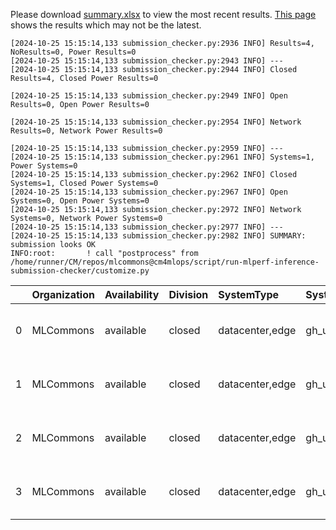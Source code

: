 Please download [summary.xlsx](summary.xlsx) to view the most recent results. [This page](https://docs.google.com/spreadsheets/d/e/2PACX-1vSCu8F7Hwck-AGJ5kWxi2G3xhO5MJoc_igybvsxjCt-2fEEYyf2BIcR0rTXW0eUzg/pubhtml) shows the results which may not be the latest. 
 ```
[2024-10-25 15:15:14,133 submission_checker.py:2936 INFO] Results=4, NoResults=0, Power Results=0
[2024-10-25 15:15:14,133 submission_checker.py:2943 INFO] ---
[2024-10-25 15:15:14,133 submission_checker.py:2944 INFO] Closed Results=4, Closed Power Results=0

[2024-10-25 15:15:14,133 submission_checker.py:2949 INFO] Open Results=0, Open Power Results=0

[2024-10-25 15:15:14,133 submission_checker.py:2954 INFO] Network Results=0, Network Power Results=0

[2024-10-25 15:15:14,133 submission_checker.py:2959 INFO] ---
[2024-10-25 15:15:14,133 submission_checker.py:2961 INFO] Systems=1, Power Systems=0
[2024-10-25 15:15:14,133 submission_checker.py:2962 INFO] Closed Systems=1, Closed Power Systems=0
[2024-10-25 15:15:14,133 submission_checker.py:2967 INFO] Open Systems=0, Open Power Systems=0
[2024-10-25 15:15:14,133 submission_checker.py:2972 INFO] Network Systems=0, Network Power Systems=0
[2024-10-25 15:15:14,133 submission_checker.py:2977 INFO] ---
[2024-10-25 15:15:14,133 submission_checker.py:2982 INFO] SUMMARY: submission looks OK
INFO:root:       ! call "postprocess" from /home/runner/CM/repos/mlcommons@cm4mlops/script/run-mlperf-inference-submission-checker/customize.py

```

|    | Organization   | Availability   | Division   | SystemType      | SystemName    | Platform                                         | Model    | MlperfModel   | Scenario     |       Result | Accuracy    |   number_of_nodes | host_processor_model_name   |   host_processors_per_node |   host_processor_core_count | accelerator_model_name   |   accelerators_per_node | Location                                                                                        | framework   | operating_system                                | notes                             |   compliance |   errors | version   |   inferred | has_power   | Units        | weight_data_types   |
|---:|:---------------|:---------------|:-----------|:----------------|:--------------|:-------------------------------------------------|:---------|:--------------|:-------------|-------------:|:------------|------------------:|:----------------------------|---------------------------:|----------------------------:|:-------------------------|------------------------:|:------------------------------------------------------------------------------------------------|:------------|:------------------------------------------------|:----------------------------------|-------------:|---------:|:----------|-----------:|:------------|:-------------|:--------------------|
|  0 | MLCommons      | available      | closed     | datacenter,edge | gh_ubuntu_x86 | gh_ubuntu_x86-nvidia-gpu-TensorRT-default_config | resnet50 | resnet        | Server       | 73015.2      | acc: 76.078 |                 1 | Intel(R) Xeon(R) w7-2495X   |                          1 |                          24 | NVIDIA GeForce RTX 4090  |                       2 | closed/MLCommons/results/gh_ubuntu_x86-nvidia-gpu-TensorRT-default_config/resnet50/server       | TensorRT    | Ubuntu 20.04 (linux-6.2.0-39-generic-glibc2.31) | Automated by MLCommons CM v3.2.6. |            1 |        0 | v4.1      |          0 | False       | Queries/s    | int8                |
|  1 | MLCommons      | available      | closed     | datacenter,edge | gh_ubuntu_x86 | gh_ubuntu_x86-nvidia-gpu-TensorRT-default_config | resnet50 | resnet        | Offline      | 87471.2      | acc: 76.078 |                 1 | Intel(R) Xeon(R) w7-2495X   |                          1 |                          24 | NVIDIA GeForce RTX 4090  |                       2 | closed/MLCommons/results/gh_ubuntu_x86-nvidia-gpu-TensorRT-default_config/resnet50/offline      | TensorRT    | Ubuntu 20.04 (linux-6.2.0-39-generic-glibc2.31) | Automated by MLCommons CM v3.2.6. |            1 |        0 | v4.1      |          0 | False       | Samples/s    | int8                |
|  2 | MLCommons      | available      | closed     | datacenter,edge | gh_ubuntu_x86 | gh_ubuntu_x86-nvidia-gpu-TensorRT-default_config | resnet50 | resnet        | SingleStream |     0.342055 | acc: 76.078 |                 1 | Intel(R) Xeon(R) w7-2495X   |                          1 |                          24 | NVIDIA GeForce RTX 4090  |                       2 | closed/MLCommons/results/gh_ubuntu_x86-nvidia-gpu-TensorRT-default_config/resnet50/singlestream | TensorRT    | Ubuntu 20.04 (linux-6.2.0-39-generic-glibc2.31) | Automated by MLCommons CM v3.2.6. |            1 |        0 | v4.1      |          0 | False       | Latency (ms) | int8                |
|  3 | MLCommons      | available      | closed     | datacenter,edge | gh_ubuntu_x86 | gh_ubuntu_x86-nvidia-gpu-TensorRT-default_config | resnet50 | resnet        | MultiStream  |     0.951987 | acc: 76.078 |                 1 | Intel(R) Xeon(R) w7-2495X   |                          1 |                          24 | NVIDIA GeForce RTX 4090  |                       2 | closed/MLCommons/results/gh_ubuntu_x86-nvidia-gpu-TensorRT-default_config/resnet50/multistream  | TensorRT    | Ubuntu 20.04 (linux-6.2.0-39-generic-glibc2.31) | Automated by MLCommons CM v3.2.6. |            1 |        0 | v4.1      |          0 | False       | Latency (ms) | int8                |